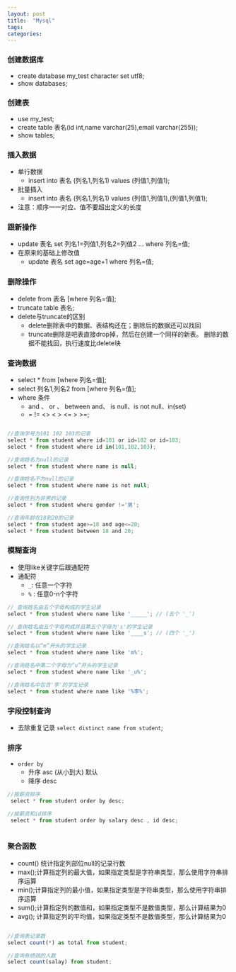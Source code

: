 ```yaml
---
layout: post
title:  "Mysql"
tags:
categories:
---
```


### 创建数据库
- create database my_test character set utf8;
- show databases; 

### 创建表
- use my_test; 
- create table 表名(id int,name varchar(25),email varchar(255));
- show tables;
 
### 插入数据
 - 单行数据
   - insert into 表名 (列名1,列名1) values (列值1,列值1);
 - 批量插入 
   - insert into 表名 (列名1,列名1) values (列值1,列值1),(列值1,列值1);
 - 注意：顺序一一对应、值不要超出定义的长度
 
### 跟新操作
 - update 表名 set 列名1=列值1,列名2=列值2 ... where 列名=值;
 - 在原来的基础上修改值
   - update 表名 set age=age+1 where 列名=值; 
   
### 删除操作
- delete from 表名 [where 列名=值];
- truncate table 表名;
- delete与truncate的区别
    - delete删除表中的数据、表结构还在；删除后的数据还可以找回
    - truncate删除是吧表直接drop掉，然后在创建一个同样的新表。
       删除的数据不能找回，执行速度比delete块 
       
### 查询数据
- select * from [where 列名=值];
- select 列名1,列名2 from [where 列名=值];
- where 条件
   - and 、 or 、 between and、  is null、is not null、in(set)
   - =   !=  <>  < > <= > >=;
   
```javascript

//查询学号为101 102 103的记录
select * from student where id=101 or id=102 or id=103;
select * from student where id in(101,102,103);

//查询姓名为null的记录
select * from student where name is null;

//查询姓名不为null的记录
select * from student where name is not null;

//查询性别为非男的记录
select * from student where gender !='男';

//查询年龄在18到20的记录
select * from student age>=18 and age<=20;
select * from student between 18 and 20;

```

### 模糊查询
- 使用like关键字后跟通配符
- 通配符 
  -  `_`: 任意一个字符
  - `%` : 任意0-n个字符

```javascript
// 查询姓名由五个字母构成的学生记录
select * from student where name like '_____'; // (五个 '_')

// 查询姓名由五个字母构成并且第五个字母为's'的学生记录
select * from student where name like '____s'; // (四个 '_')

//查询姓名以“m”开头的学生记录
select * from student where name like 'm%';

//查询姓名中第二个字母为“u”开头的学生记录
select * from student where name like '_u%';

//查询姓名中包含'李'的学生记录
select * from student where name like '%李%'; 

```

###  字段控制查询
- 去除重复记录 `select distinct name from student`;
 
### 排序
- `order by`
  -  升序 asc (从小到大) 默认
  - 降序 desc  

```javascript
//按薪资排序
 select * from student order by desc; 

//按薪资和id排序
 select * from student order by salary desc , id desc;
 
```

### 聚合函数
- count() 统计指定列部位null的记录行数
- max();计算指定列的最大值，如果指定类型是字符串类型，那么使用字符串排序运算
- min();计算指定列的最小值，如果指定类型是字符串类型，那么使用字符串排序运算
- sum();计算指定列的数值和，如果指定类型不是数值类型，那么计算结果为0
- avg(); 计算指定列的平均值，如果指定类型不是数值类型，那么计算结果为0

```javascript

//查询表记录数
select count(*) as total from student;

//查询有绩效的人数
select count(salay) from student;

```
